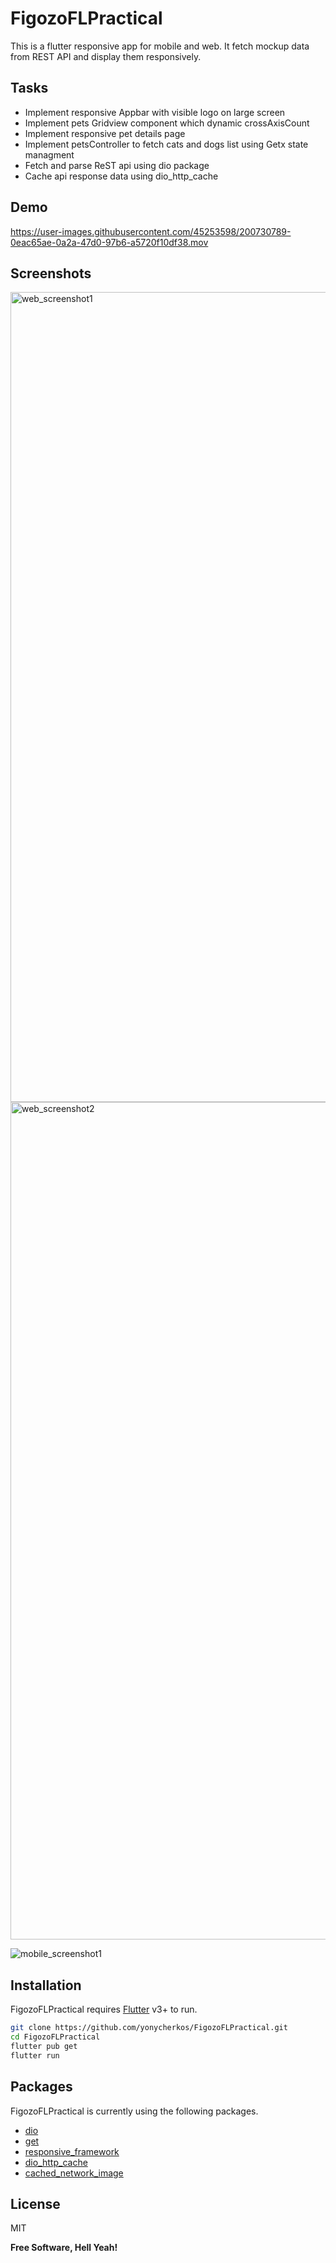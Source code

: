 # FigozoFLPractical

This is a flutter responsive app for mobile and web. It fetch mockup data from REST API and display them responsively.

## Tasks

- Implement responsive Appbar with visible logo on large screen
- Implement pets Gridview component which dynamic crossAxisCount
- Implement responsive pet details page
- Implement petsController to fetch cats and dogs list using Getx state managment
- Fetch and parse ReST api using dio package
- Cache api response data using dio_http_cache

## Demo

https://user-images.githubusercontent.com/45253598/200730789-0eac65ae-0a2a-47d0-97b6-a5720f10df38.mov



## Screenshots

<img width="1296" alt="web_screenshot1" src="https://user-images.githubusercontent.com/45253598/200731564-dbf16bfc-660e-4adc-b4f2-09883211635e.png">

<img width="1340" alt="web_screenshot2" src="https://user-images.githubusercontent.com/45253598/200731592-fb1c126a-0ba0-4f02-8114-3fbb2e60dd9c.png">

![mobile_screenshot1](https://user-images.githubusercontent.com/45253598/200732007-c65fb598-069d-4e25-89ff-2941f98f55db.png)


## Installation

FigozoFLPractical requires [Flutter](https://docs.flutter.dev/development/tools/sdk/release-notes) v3+ to run.

```sh
git clone https://github.com/yonycherkos/FigozoFLPractical.git
cd FigozoFLPractical
flutter pub get
flutter run
```

## Packages

FigozoFLPractical is currently using the following packages.

- [dio](https://pub.dev/packages/dio)
- [get](https://pub.dev/packages/get)
- [responsive_framework](https://pub.dev/packages/responsive_framework)
- [dio_http_cache](https://pub.dev/packages/dio_http_cache)
- [cached_network_image](https://pub.dev/packages/cached_network_image)

## License

MIT

**Free Software, Hell Yeah!**
